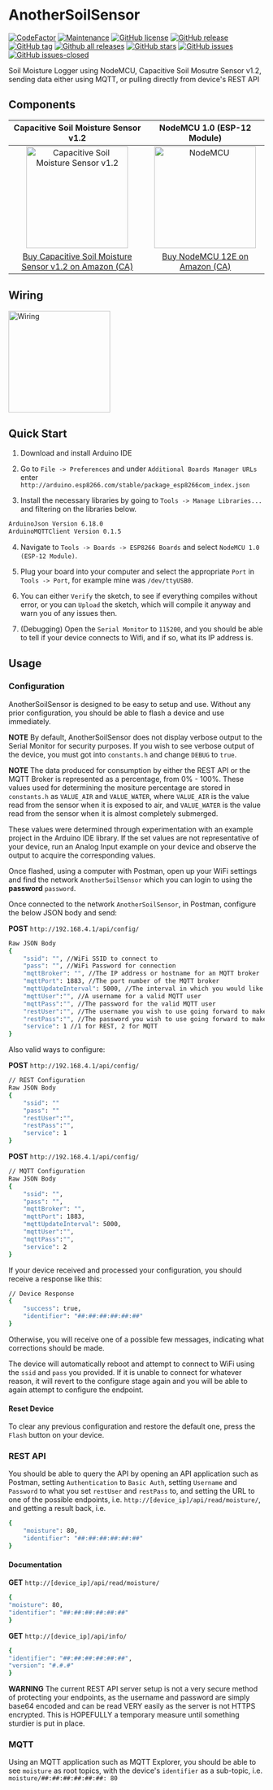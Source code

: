# AnotherSoilSensor

[![CodeFactor](https://www.codefactor.io/repository/github/appdevelopmentandsuch/anothersoilsensor/badge)](https://www.codefactor.io/repository/github/appdevelopmentandsuch/anothersoilsensor)
[![Maintenance](https://img.shields.io/badge/Maintained%3F-yes-green.svg)](https://GitHub.com/appdevelopmentandsuch/AnotherSoilSensor/graphs/commit-activity)
[![GitHub license](https://img.shields.io/github/license/appdevelopmentandsuch/AnotherSoilSensor.svg)](https://github.com/appdevelopmentandsuch/AnotherSoilSensor/blob/master/LICENSE)
[![GitHub release](https://img.shields.io/github/release/appdevelopmentandsuch/AnotherSoilSensor.svg)](https://GitHub.com/appdevelopmentandsuch/AnotherSoilSensor/releases/)
[![GitHub tag](https://img.shields.io/github/tag/appdevelopmentandsuch/AnotherSoilSensor.svg)](https://GitHub.com/appdevelopmentandsuch/AnotherSoilSensor/tags/)
[![Github all releases](https://img.shields.io/github/downloads/appdevelopmentandsuch/AnotherSoilSensor/total.svg)](https://GitHub.com/appdevelopmentandsuch/AnotherSoilSensor/releases/)
[![GitHub stars](https://img.shields.io/github/stars/appdevelopmentandsuch/AnotherSoilSensor.svg?style=social&label=Star&maxAge=2592000)](https://GitHub.com/appdevelopmentandsuch/AnotherSoilSensor/stargazers/)
[![GitHub issues](https://img.shields.io/github/issues/appdevelopmentandsuch/AnotherSoilSensor.svg)](https://GitHub.com/appdevelopmentandsuch/AnotherSoilSensor/issues/)
[![GitHub issues-closed](https://img.shields.io/github/issues-closed/appdevelopmentandsuch/AnotherSoilSensor.svg)](https://GitHub.com/appdevelopmentandsuch/AnotherSoilSensor/issues?q=is%3Aissue+is%3Aclosed)

Soil Moisture Logger using NodeMCU, Capacitive Soil Mosutre Sensor v1.2, sending data either using MQTT, or pulling directly from device's REST API

## Components

|                                                                   Capacitive Soil Moisture Sensor v1.2                                                                    |                                                         NodeMCU 1.0 (ESP-12 Module)                                                          |
| :-----------------------------------------------------------------------------------------------------------------------------------------------------------------------: | :------------------------------------------------------------------------------------------------------------------------------------------: |
| <img src="https://user-images.githubusercontent.com/73759882/120107299-2f373f80-c126-11eb-969a-d285b51d4b6e.jpg" alt="Capacitive Soil Moisture Sensor v1.2" width="200"/> | <img src="https://user-images.githubusercontent.com/22528729/105792624-5a7a0a00-5f4d-11eb-8d6b-925c647c68b1.jpg" alt="NodeMCU" width="200"/> |
|              [Buy Capacitive Soil Moisture Sensor v1.2 on Amazon (CA)](https://www.amazon.ca/Gikfun-Capacitive-Corrosion-Resistant-Detection/dp/B07H3P1NRM)               |           [Buy NodeMCU 12E on Amazon (CA)](https://www.amazon.ca/KeeYees-Internet-Development-Wireless-Compatible/dp/B07S5Z3VYZ/)            |

## Wiring

<img src="https://user-images.githubusercontent.com/22528729/120115959-6ff57f80-c14b-11eb-9ac0-5149d37bce63.png" alt="Wiring" width="200"/>

## Quick Start

1. Download and install Arduino IDE

2. Go to `File -> Preferences` and under `Additional Boards Manager URLs` enter `http://arduino.esp8266.com/stable/package_esp8266com_index.json`

3. Install the necessary libraries by going to `Tools -> Manage Libraries...` and filtering on the libraries below.

```bash
ArduinoJson Version 6.18.0
ArduinoMQTTClient Version 0.1.5
```

4. Navigate to `Tools -> Boards -> ESP8266 Boards` and select `NodeMCU 1.0 (ESP-12 Module)`.

5. Plug your board into your computer and select the appropriate `Port` in `Tools -> Port`, for example mine was `/dev/ttyUSB0`.

6. You can either `Verify` the sketch, to see if everything compiles without error, or you can `Upload` the sketch, which will compile it anyway and warn you of any issues then.

7. (Debugging) Open the `Serial Monitor` to `115200`, and you should be able to tell if your device connects to Wifi, and if so, what its IP address is.

## Usage

### Configuration

AnotherSoilSensor is designed to be easy to setup and use. Without any prior configuration, you should be able to flash a device and use immediately.

**NOTE** By default, AnotherSoilSensor does not display verbose output to the Serial Monitor for security purposes. If you wish to see verbose output of the device, you must got into `constants.h` and change `DEBUG` to `true`.

**NOTE**
The data produced for consumption by either the REST API or the MQTT Broker is represented as a percentage, from 0% - 100%. These values used for determining the mositure percentage are stored in `constants.h` as `VALUE_AIR` and `VALUE_WATER`, where `VALUE_AIR` is the value read from the sensor when it is exposed to air, and `VALUE_WATER` is the value read from the sensor when it is almost completely submerged.

These values were determined through experimentation with an example project in the Arduino IDE library. If the set values are not representative of your device, run an Analog Input example on your device and observe the output to acquire the corresponding values.

Once flashed, using a computer with Postman, open up your WiFi settings and find the network `AnotherSoilSensor` which you can login to using the **password** `password`.

Once connected to the network `AnotherSoilSensor`, in Postman, configure the below JSON body and send:

**POST** `http://192.168.4.1/api/config/`

```bash
Raw JSON Body
{
    "ssid": "", //WiFi SSID to connect to
    "pass": "", //WiFi Password for connection
    "mqttBroker": "", //The IP address or hostname for an MQTT broker
    "mqttPort": 1883, //The port number of the MQTT broker
    "mqttUpdateInterval": 5000, //The interval in which you would like the device to publish data to the MQTT broker, in milliseconds, minimum is 500 or 0.5 seconds
    "mqttUser":"", //A username for a valid MQTT user
    "mqttPass":"", //The password for the valid MQTT user
    "restUser":"", //The username you wish to use going forward to make authenticated requests to the device
    "restPass":"", //The password you wish to use going forward to make authenticated requests to the device
    "service": 1 //1 for REST, 2 for MQTT
}
```

Also valid ways to configure:

**POST** `http://192.168.4.1/api/config/`

```bash
// REST Configuration
Raw JSON Body
{
    "ssid": ""
    "pass": ""
    "restUser":"",
    "restPass":"",
    "service": 1
}
```

**POST** `http://192.168.4.1/api/config/`

```bash
// MQTT Configuration
Raw JSON Body
{
    "ssid": "",
    "pass": "",
    "mqttBroker": "",
    "mqttPort": 1883,
    "mqttUpdateInterval": 5000,
    "mqttUser":"",
    "mqttPass":"",
    "service": 2
}
```

If your device received and processed your configuration, you should receive a response like this:

```bash
// Device Response
{
    "success": true,
    "identifier": "##:##:##:##:##:##"
}
```

Otherwise, you will receive one of a possible few messages, indicating what corrections should be made.

The device will automatically reboot and attempt to connect to WiFi using the `ssid` and `pass` you provided. If it is unable to connect for whatever reason, it will revert to the configure stage again and you will be able to again attempt to configure the endpoint.

#### Reset Device

To clear any previous configuration and restore the default one, press the `Flash` button on your device.

### REST API

You should be able to query the API by opening an API application such as Postman, setting `Authentication` to `Basic Auth`, setting `Username` and `Password` to what you set `restUser` and `restPass` to, and setting the URL to one of the possible endpoints, i.e. `http://[device_ip]/api/read/moisture/`, and getting a result back, i.e.

```bash
{
    "moisture": 80,
    "identifier": "##:##:##:##:##:##"
}
```

#### Documentation

**GET** `http://[device_ip]/api/read/moisture/`

```bash
{
"moisture": 80,
"identifier": "##:##:##:##:##:##"
}
```

**GET** `http://[device_ip]/api/info/`

```bash
{
"identifier": "##:##:##:##:##:##",
"version": "#.#.#"
}
```

**WARNING** The current REST API server setup is not a very secure method of protecting your endpoints, as the username and password are simply base64 encoded and can be read VERY easily as the server is not HTTPS encrypted. This is HOPEFULLY a temporary measure until something sturdier is put in place.

### MQTT

Using an MQTT application such as MQTT Explorer, you should be able to see `moisture` as root topics, with the device's `identifier` as a sub-topic, i.e. `moisture/##:##:##:##:##:##: 80`
